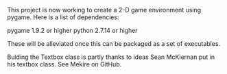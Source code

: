 This project is now working to create a 2-D game environment using pygame.
Here is a list of dependencies:

pygame 1.9.2 or higher
python 2.7.14 or higher

These will be alleviated once this can be packaged as a set of executables.

Bulding the Textbox class is partly thanks to ideas Sean McKiernan put in his
textbox class. See Mekire on GitHub.
